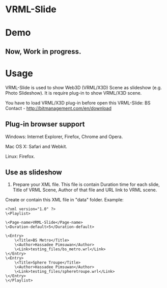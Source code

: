 VRML-Slide
=============================

Demo
=============================

Now, Work in progress.
---------

Usage
=============================

VRML-Slide is used to show Web3D (VRML/X3D) Scene as slideshow (e.g. Photo Slideshow). It is require plug-in to show VRML/X3D scene.

You have to load VRML/X3D plug-in before open this VRML-Slide: BS Contact - http://bitmanagement.com/en/download

Plug-in browser support
---------

Windows: Internet Explorer, Firefox, Chrome and Opera.

Mac OS X: Safari and Webkit.

Linux: Firefox.

Use as slideshow
---------

1. Prepare your XML file. This file is contain Duration time for each slide, Title of VRML Scene, Author of that file and URL link to VRML scene.

Create or contain this XML file in "data" folder.
Example:

	<?xml version="1.0" ?>
	\<Playlist>
	
	\<Page-name>VRML-Slide</Page-name>
	\<Duration-default>5</Duration-default>

	\<Entry>
		\<Title>BS Metro</Title>
		\<Author>Hassadee Pimsuwan</Author>
		\<Link>testing_files/bs_metro.wrl</Link>
	\</Entry>
	\<Entry>
		\<Title>Sphere Troupe</Title>
		\<Author>Hassadee Pimsuwan</Author>
		\<Link>testing_files/spheretroupe.wrl</Link>
	\</Entry>
	\</Playlist>
